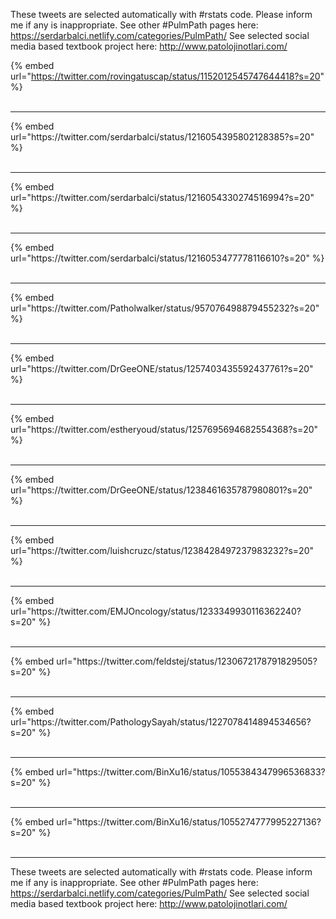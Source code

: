 

These tweets are selected automatically with #rstats code. Please inform me if any is inappropriate.
See other #PulmPath pages here: https://serdarbalci.netlify.com/categories/PulmPath/ 
See selected social media based textbook project here: http://www.patolojinotlari.com/

{% embed url="https://twitter.com/rovingatuscap/status/1152012545747644418?s=20" %}<br>
<br>
<hr>
{% embed url="https://twitter.com/serdarbalci/status/1216054395802128385?s=20" %}<br>
<br>
<hr>
{% embed url="https://twitter.com/serdarbalci/status/1216054330274516994?s=20" %}<br>
<br>
<hr>
{% embed url="https://twitter.com/serdarbalci/status/1216053477778116610?s=20" %}<br>
<br>
<hr>
{% embed url="https://twitter.com/Patholwalker/status/957076498879455232?s=20" %}<br>
<br>
<hr>
{% embed url="https://twitter.com/DrGeeONE/status/1257403435592437761?s=20" %}<br>
<br>
<hr>
{% embed url="https://twitter.com/estheryoud/status/1257695694682554368?s=20" %}<br>
<br>
<hr>
{% embed url="https://twitter.com/DrGeeONE/status/1238461635787980801?s=20" %}<br>
<br>
<hr>
{% embed url="https://twitter.com/luishcruzc/status/1238428497237983232?s=20" %}<br>
<br>
<hr>
{% embed url="https://twitter.com/EMJOncology/status/1233349930116362240?s=20" %}<br>
<br>
<hr>
{% embed url="https://twitter.com/feldstej/status/1230672178791829505?s=20" %}<br>
<br>
<hr>
{% embed url="https://twitter.com/PathologySayah/status/1227078414894534656?s=20" %}<br>
<br>
<hr>
{% embed url="https://twitter.com/BinXu16/status/1055384347996536833?s=20" %}<br>
<br>
<hr>
{% embed url="https://twitter.com/BinXu16/status/1055274777995227136?s=20" %}<br>
<br>
<hr>


These tweets are selected automatically with #rstats code. Please inform me if any is inappropriate.
See other #PulmPath pages here: https://serdarbalci.netlify.com/categories/PulmPath/ 
See selected social media based textbook project here: http://www.patolojinotlari.com/
